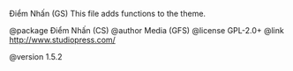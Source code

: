 Điểm Nhấn (GS)
This file adds functions to the theme.

@package Điểm Nhấn (CS)
@author  Media (GFS)
@license GPL-2.0+
@link    http://www.studiopress.com/

@version 1.5.2